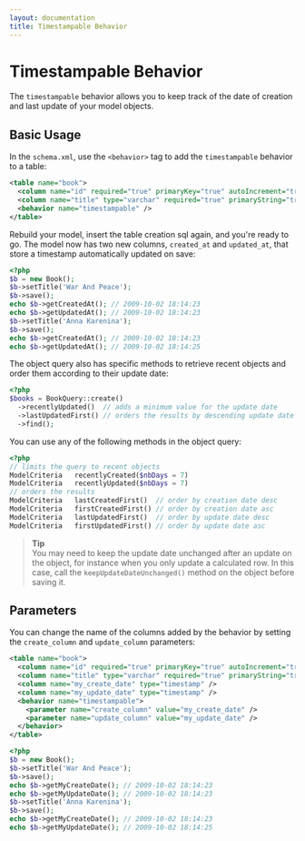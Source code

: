 ```yaml
---
layout: documentation
title: Timestampable Behavior
---
```


# Timestampable Behavior #

The `timestampable` behavior allows you to keep track of the date of creation and last update of your model objects.

## Basic Usage ##

In the `schema.xml`, use the `<behavior>` tag to add the `timestampable` behavior to a table:

```xml
<table name="book">
  <column name="id" required="true" primaryKey="true" autoIncrement="true" type="integer" />
  <column name="title" type="varchar" required="true" primaryString="true" />
  <behavior name="timestampable" />
</table>
```

Rebuild your model, insert the table creation sql again, and you're ready to go. The model now has two new columns, `created_at` and `updated_at`, that store a timestamp automatically updated on save:

```php
<?php
$b = new Book();
$b->setTitle('War And Peace');
$b->save();
echo $b->getCreatedAt(); // 2009-10-02 18:14:23
echo $b->getUpdatedAt(); // 2009-10-02 18:14:23
$b->setTitle('Anna Karenina');
$b->save();
echo $b->getCreatedAt(); // 2009-10-02 18:14:23
echo $b->getUpdatedAt(); // 2009-10-02 18:14:25
```

The object query also has specific methods to retrieve recent objects and order them according to their update date:

```php
<?php
$books = BookQuery::create()
  ->recentlyUpdated()  // adds a minimum value for the update date
  ->lastUpdatedFirst() // orders the results by descending update date
  ->find();
```

You can use any of the following methods in the object query:

```php
<?php
// limits the query to recent objects
ModelCriteria   recentlyCreated($nbDays = 7)
ModelCriteria   recentlyUpdated($nbDays = 7)
// orders the results
ModelCriteria   lastCreatedFirst()  // order by creation date desc
ModelCriteria   firstCreatedFirst() // order by creation date asc
ModelCriteria   lastUpdatedFirst()  // order by update date desc
ModelCriteria   firstUpdatedFirst() // order by update date asc
```

>**Tip**<br />You may need to keep the update date unchanged after an update on the object, for instance when you only update a calculated row. In this case, call the `keepUpdateDateUnchanged()` method on the object before saving it.


## Parameters ##

You can change the name of the columns added by the behavior by setting the `create_column` and `update_column` parameters:

```xml
<table name="book">
  <column name="id" required="true" primaryKey="true" autoIncrement="true" type="integer" />
  <column name="title" type="varchar" required="true" primaryString="true" />
  <column name="my_create_date" type="timestamp" />
  <column name="my_update_date" type="timestamp" />
  <behavior name="timestampable">
    <parameter name="create_column" value="my_create_date" />
    <parameter name="update_column" value="my_update_date" />
  </behavior>
</table>
```

```php
<?php
$b = new Book();
$b->setTitle('War And Peace');
$b->save();
echo $b->getMyCreateDate(); // 2009-10-02 18:14:23
echo $b->getMyUpdateDate(); // 2009-10-02 18:14:23
$b->setTitle('Anna Karenina');
$b->save();
echo $b->getMyCreateDate(); // 2009-10-02 18:14:23
echo $b->getMyUpdateDate(); // 2009-10-02 18:14:25
```
